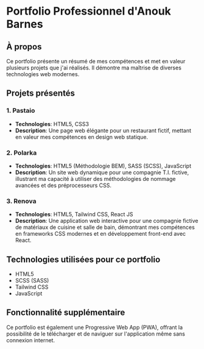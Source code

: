 # Portfolio Professionnel d'Anouk Barnes

## À propos
Ce portfolio présente un résumé de mes compétences et met en valeur plusieurs projets que j'ai réalisés. Il démontre ma maîtrise de diverses technologies web modernes.

## Projets présentés

### 1. Pastaio
- **Technologies**: HTML5, CSS3
- **Description**: Une page web élégante pour un restaurant fictif, mettant en valeur mes compétences en design web statique.

### 2. Polarka
- **Technologies**: HTML5 (Méthodologie BEM), SASS (SCSS), JavaScript
- **Description**: Un site web dynamique pour une compagnie T.I. fictive, illustrant ma capacité à utiliser des méthodologies de nommage avancées et des préprocesseurs CSS.

### 3. Renova
- **Technologies**: HTML5, Tailwind CSS, React JS
- **Description**: Une application web interactive pour une compagnie fictive de matériaux de cuisine et salle de bain, démontrant mes compétences en frameworks CSS modernes et en développement front-end avec React.

## Technologies utilisées pour ce portfolio
- HTML5
- SCSS (SASS)
- Tailwind CSS
- JavaScript

## Fonctionnalité supplémentaire
Ce portfolio est également une Progressive Web App (PWA), offrant la possibilité de le télécharger et de naviguer sur l'application même sans connexion internet.
